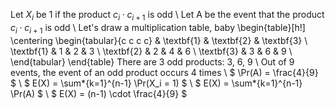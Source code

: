 Let $X_i$ be 1 if the product $c_i\cdot c_{i+1}$ is odd \\
Let A be the event that the product $c_i\cdot c_{i+1}$ is odd \\
Let's draw a multiplication table, baby
\begin{table}[h!]
\centering
\begin{tabular}{c c c c}
& \textbf{1} & \textbf{2} & \textbf{3} \\
\textbf{1} & 1 & 2 & 3 \\
\textbf{2} & 2 & 4 & 6 \\
\textbf{3} & 3 & 6 & 9 \\
\end{tabular}
\end{table}
There are 3 odd products: 3, 6, 9 \\
Out of 9 events, the event of an odd product occurs 4 times \\
$ \Pr(A) = \frac{4}{9} $ \\
$ E(X) = \sum*{k=1}^{n-1} \Pr(X_i = 1) $ \\
$ E(X) = \sum*{k=1}^{n-1} \Pr(A) $ \\
$ E(X) = (n-1) \cdot \frac{4}{9} $

